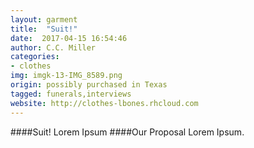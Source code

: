 ```yaml
---
layout: garment
title:  "Suit!"
date:  2017-04-15 16:54:46
author: C.C. Miller
categories:
- clothes
img: imgk-13-IMG_8589.png
origin: possibly purchased in Texas
tagged: funerals,interviews
website: http://clothes-lbones.rhcloud.com
---
```

####Suit!
Lorem Ipsum
####Our Proposal
Lorem Ipsum.